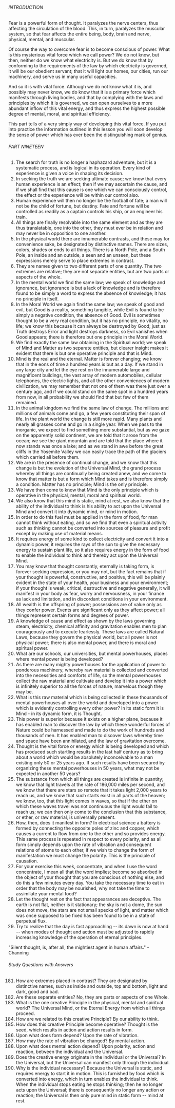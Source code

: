###### INTRODUCTION

Fear is a powerful form of thought. It paralyzes the nerve centers, thus affecting the circulation of the blood. This, in turn, paralyzes the muscular system, so that fear affects the entire being, body, brain and nerve, physical, mental, and muscular.

Of course the way to overcome fear is to become conscious of power. What is this mysterious vital force which we call power? We do not know, but then, neither do we know what electricity is. But we do know that by conforming to the requirements of the law by which electricity is governed, it will be our obedient servant; that it will light our homes, our cities, run our machinery, and serve us in many useful capacities.

And so it is with vital force. Although we do not know what it is, and possibly may never know, we do know that it is a primary force which manifests through living bodies, and that by complying with the laws and principles by which it is governed, we can open ourselves to a more abundant inflow of this vital energy, and thus express the highest possible degree of mental, moral, and spiritual efficiency.

This part tells of a very simply way of developing this vital force. If you put into practice the information outlined in this lesson you will soon develop the sense of power which has ever been the distinguishing mark of genius.

###### PART NINETEEN

1. The search for truth is no longer a haphazard adventure, but it is a systematic process, and is logical in its operation. Every kind of experience is given a voice in shaping its decision.
2. In seeking the truth we are seeking ultimate cause; we know that every human experience is an effect; then if we may ascertain the cause, and if we shall find that this cause is one which we can consciously control, the effect or the experience will be within our control also.
3. Human experience will then no longer be the football of fate; a man will not be the child of fortune, but destiny. Fate and fortune will be controlled as readily as a captain controls his ship, or an engineer his train.
4. All things are finally resolvable into the same element and as they are thus translatable, one into the other, they must ever be in relation and may never be in opposition to one another.
5. In the physical world there are innumerable contrasts, and these may for convenience sake, be designated by distinctive names. There are sizes, colors, shades or ends to all things. There is a North Pole, and a South Pole, an inside and an outside, a seen and an unseen, but these expressions merely serve to place extremes in contrast.
6. They are names given to two different parts of one quantity. The two extremes are relative;
they are not separate entities, but are two parts or aspects of the whole.
7. In the mental world we find the same law; we speak of knowledge and ignorance, but
ignorance is but a lack of knowledge and is therefore found to be simply a word to express the absence of knowledge; it has no principle in itself.
8. In the Moral World we again find the same law; we speak of good and evil, but Good is a reality, something tangible, while Evil is found to be simply a negative condition, the absence of Good. Evil is sometimes thought to be a very real condition, but it has no principle, no vitality, no life; we know this because it can always be destroyed by Good; just as Truth destroys Error and light destroys darkness, so Evil vanishes when Good appears; there is therefore but one principle in the Moral World.
9. We find exactly the same law obtaining in the Spiritual world; we speak of Mind and Matter as two separate entities, but clearer insight makes it evident that there is but one operative principle and that is Mind.
10. Mind is the real and the eternal. Matter is forever changing; we know that in the eons of time a hundred years is but as a day. If we stand in any large city and let the eye rest on the innumerable large and magnificent buildings, the vast array of modern automobiles, cellular telephones, the electric lights, and all the other conveniences of modern civilization, we may remember that not one of them was there just over a century ago, and if we could stand on the same spot in a hundred years from now, in all probability we should find that but few of them remained.
11. In the animal kingdom we find the same law of change. The millions and millions of animals come and go, a few years constituting their span of life. In the plant world the change is still more rapid. Many plants and nearly all grasses come and go in a single year. When we pass to the inorganic, we expect to find something more substantial, but as we gaze on the apparently solid continent, we are told that it arose from the ocean; we see the giant mountain and are told that the place where it now stands was once a lake; and as we stand in awe before the great cliffs in the Yosemite Valley we can easily trace the path of the glaciers which carried all before them. 
12. We are in the presence of continual change, and we know that this change is but the evolution of the Universal Mind, the grand process whereby all things are continually being created anew, and we come to know that matter is but a form which Mind takes and is therefore simply a condition. Matter has no principle; Mind is the only principle.
13. We have then come to know that Mind is the only principle which is operative in the physical, mental, moral and spiritual world.
14. We also know that this mind is static, mind at rest, we also know that the ability of the individual to think is his ability to act upon the Universal Mind and convert it into dynamic mind, or mind in motion.
15. In order to do this fuel must be applied in the form of food, for man cannot think without eating, and so we find that even a spiritual activity such as thinking cannot be converted into sources of pleasure and profit except by making use of material means.
16. It requires energy of some kind to collect electricity and convert it into a dynamic power, it requires the rays of the sun to give the necessary energy to sustain plant life, so it also requires energy in the form of food to enable the individual to think and thereby act upon the Universal Mind.
17. You may know that thought constantly, eternally is taking form, is forever seeking expression, or you may not, but the fact remains that if your thought is powerful, constructive, and positive, this will be plainly evident in the state of your health, your business and your environment; if your thought is weak, critical, destructive and negative generally, it will manifest in your body as fear, worry and nervousness, in your finance as lack and limitation, and in discordant conditions in your environment.
18. All wealth is the offspring of power; possessions are of value only as they confer power. Events are significant only as they affect power; all things represent certain forms and degrees of power.
19. A knowledge of cause and effect as shown by the laws governing steam, electricity, chemical affinity and gravitation enables men to plan courageously and to execute fearlessly. These laws are called Natural Laws, because they govern the physical world, but all power is not physical power; there is also mental power, and there is moral and spiritual power.
20. What are our schools, our universities, but mental powerhouses, places where mental power is being developed?
21. As there are many mighty powerhouses for the application of power to ponderous machinery, whereby raw material is collected and converted into the necessities and comforts of life, so the mental powerhouses collect the raw material and cultivate and develop it into a power which is infinitely superior to all the forces of nature, marvelous though they may be.
22. What is this raw material which is being collected in these thousands of mental powerhouses all over the world and developed into a power which is evidently controlling every other power? In its static form it is Mind - in its dynamic form, it is Thought.
23. This power is superior because it exists on a higher plane, because it has enabled man to discover the law by which these wonderful forces of Nature could be harnessed and made to do the work of hundreds and thousands of men. It has enabled man to discover laws whereby time and space have been annihilated, and the law of gravitation overcome.
24. Thought is the vital force or energy which is being developed and which has produced such startling results in the last half century as to bring about a world which would be absolutely inconceivable to a man existing only 50 or 25 years ago. If such results have been secured by organizing these mental powerhouses in 50 years, what may not be expected in another 50 years? 
25. The substance from which all things are created is infinite in quantity; we know that light travels at the rate of 186,000 miles per second, and we know that there are stars so remote that it takes light 2,000 years to reach us, and we know that such starts exist in all parts of the heaven; we know, too, that this light comes in waves, so that if the ether on which these waves travel was not continuous the light would fail to reach us; we can then only come to the conclusion that this substance, or ether, or raw material, is universally present.
26. How, then, does it manifest in form? In electrical science a battery is formed by connecting the opposite poles of zinc and copper, which causes a current to flow from one to the other and so provides energy. This same process is repeated in respect to every polarity, and as all form simply depends upon the rate of vibration and consequent relations of atoms to each other, if we wish to change the form of manifestation we must change the polarity. This is the principle of causation.
27. For your exercise this week, concentrate, and when I use the word concentrate, I mean all that the word implies; become so absorbed in the object of your thought that you are conscious of nothing else, and do this a few minutes every day. You take the necessary time to eat in order that the body may be nourished, why not take the time to assimilate your mental food?
28. Let the thought rest on the fact that appearances are deceptive. The earth is not flat, neither is it stationary; the sky is not a dome, the sun does not move, the stars are not small specks of light, and matter which was once supposed to be fixed has been found to be in a state of perpetual flux.
29. Try to realize that the day is fast approaching -- its dawn is now at hand -- when modes of thought and action must be adjusted to rapidly increasing knowledge of the operation of eternal principles.


"Silent thought, is, after all, the mightiest agent in human affairs." - Channing

###### Study Questions with Answers

181. How are extremes placed in contrast? They are designated by distinctive names, such as inside and outside, top and bottom, light and dark, good and bad.
182. Are these separate entities? No, they are parts or aspects of one Whole.
183. What is the one creative Principle in the physical, mental and spiritual world? The Universal Mind, or the Eternal Energy from which all things proceed.
184. How are we related to this creative Principle? By our ability to think.
185. How does this creative Principle become operative? Thought is the seed, which results in action and action results in form.
186. Upon what does form depend? Upon the rate of vibration.
187. How may the rate of vibration be changed? By mental action.
188. Upon what does mental action depend? Upon polarity, action and reaction, between the individual and the Universal.
189. Does the creative energy originate in the individual or the Universal? In the Universal, but the Universal can manifest only through the individual.
190. Why is the individual necessary? Because the Universal is static, and requires energy to start it in motion. This is furnished by food which is converted into energy, which in turn enables the individual to think. When the individual stops eating he stops thinking; then he no longer acts upon the Universal; there is consequently no longer any action or reaction; the Universal is then only pure mind in static form -- mind at rest.